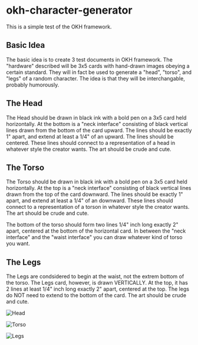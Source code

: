 
# okh-character-generator
This is a simple test of the OKH framework.

## Basic Idea

The basic idea is to create 3 test documents in OKH framework. The "hardware" described will be 3x5 cards with hand-drawn images obeying a certain standard. They will in fact be used to generate a "head", "torso", and "legs" of a random character. The idea is that they will be interchangable, probably humorously.

## The Head

The Head should be drawn in black ink with a bold pen on a 3x5 card held horizontally. At the bottom is a "neck interface" consisting of black vertical lines
drawn from the bottom of the card upward. The lines should be exactly 1" apart, and extend at least a 1/4" of an upward. The lines should be centered.
 These lines should connect to a representation of a head in whatever style the creator wants. The art should be crude and cute. 
## The Torso

The Torso should be drawn in black ink with a bold pen on a 3x5 card held horizontally. At the top is a "neck interface" consisting of black vertical lines
drawn from the top  of the card downward. The lines should be exactly 1" apart, and extend at least a 1/4" of an downward. These lines should connect to a representation of a torson in whatever style the creator wants. The art should be crude and cute.

The bottom of the torso should form two lines 1/4" inch long exactly 2" apart, centered at the bottom of the horizontal card. In between the "neck interface" and the "waist interface" you can draw whatever kind of torso you want.

## The Legs

The Legs are condsidered to begin at the waist, not the extrem bottom of the torso. The Legs card, however, is drawn  VERTICALLY. At the top, it has 2 lines at least 1/4" inch long exactly 2" apart, centered at the top. The legs do NOT need to extend to the bottom of the card. The art should be crude and cute.



![Head](https://user-images.githubusercontent.com/5296671/117578642-e525e580-b0b4-11eb-95a6-35ba764c58b1.jpg)

![Torso](https://user-images.githubusercontent.com/5296671/117578604-b3ad1a00-b0b4-11eb-9aec-fefcd991fd6a.jpg)

![Legs](https://user-images.githubusercontent.com/5296671/117578754-7c8b3880-b0b5-11eb-9944-e7796e16ecd8.jpg)

